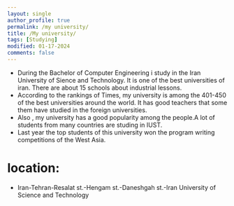 ```yaml
---
layout: single
author_profile: true
permalink: /my university/
title: /My university/
tags: [Studying]
modified: 01-17-2024
comments: false
---
```

- During the Bachelor of Computer Engineering i study in the Iran University of Sience and Technology. It is one of the best universities of iran. There are about 15 schools about industrial lessons.
- According to the rankings of Times, my university is among the 401-450 of the best universities  around the world. It has good teachers that some them have studied in the foreign universities.
- Also , my university has a good popularity among the people.A lot of students from many countries are studing in IUST.
- Last year the top students of this university won the program writing competitions of the West Asia.



# location:
- Iran-Tehran-Resalat st.-Hengam st.-Daneshgah st.-Iran University of Science and Technology



